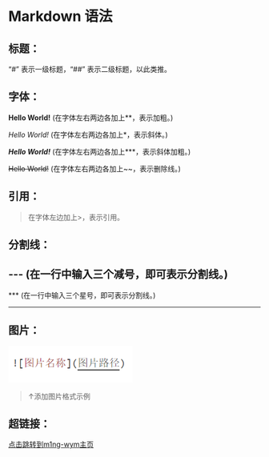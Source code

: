 # Markdown 语法
## 标题：
“#” 表示一级标题，“##” 表示二级标题，以此类推。

## 字体：
**Hello World!**      (在字体左右两边各加上**，表示加粗。)

*Hello World!*        (在字体左右两边各加上*，表示斜体。)

***Hello World!***     (在字体左右两边各加上***，表示斜体加粗。)

~~Hello World!~~       (在字体左右两边各加上~~，表示删除线。)

## 引用：
> 在字体左边加上>，表示引用。

## 分割线：

---    (在一行中输入三个减号，即可表示分割线。)
---

***    (在一行中输入三个星号，即可表示分割线。)
***

## 图片：
![添加图片格式示例](img/01.png)  

> ↑添加图片格式示例 

## 超链接：
[点击跳转到m1ng-wym主页](https://github.com/m1ng-wym)
 

